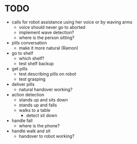 # TODO

- calls for robot assistance using her voice or by waving arms
    + voice should never go to aborted
    + implement wave detection?
    + where is the person sitting?
- pills conversation
    + make it more natural (Ramon)
- go to shelf
    + which shelf?
    + test shelf backup
- get pills
    + test describing pills on robot
    + test grasping
- deliver pills
    + natural handover working?
- action detection
    + stands up and sits down
    + stands up and falls
    + walks to a table
        * detect sit down
- handle fall
    + where is the phone?
- handle walk and sit
    + handover to robot working?